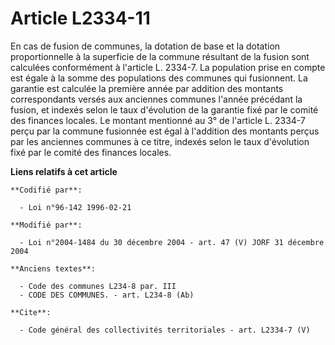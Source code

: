 # Article L2334-11

En cas de fusion de communes, la dotation de base et la dotation proportionnelle à la superficie de la commune résultant de
la fusion sont calculées conformément à l'article L. 2334-7. La population prise en compte est égale à la somme des
populations des communes qui fusionnent. La garantie est calculée la première année par addition des montants correspondants
versés aux anciennes communes l'année précédant la fusion, et indexés selon le taux d'évolution de la garantie fixé par le
comité des finances locales. Le montant mentionné au 3° de l'article L. 2334-7 perçu par la commune fusionnée est égal à
l'addition des montants perçus par les anciennes communes à ce titre, indexés selon le taux d'évolution fixé par le comité
des finances locales.

**Liens relatifs à cet article**

	**Codifié par**:

	  - Loi n°96-142 1996-02-21

	**Modifié par**:

	  - Loi n°2004-1484 du 30 décembre 2004 - art. 47 (V) JORF 31 décembre 2004

	**Anciens textes**:

	  - Code des communes L234-8 par. III
	  - CODE DES COMMUNES. - art. L234-8 (Ab)

	**Cite**:

	  - Code général des collectivités territoriales - art. L2334-7 (V)

